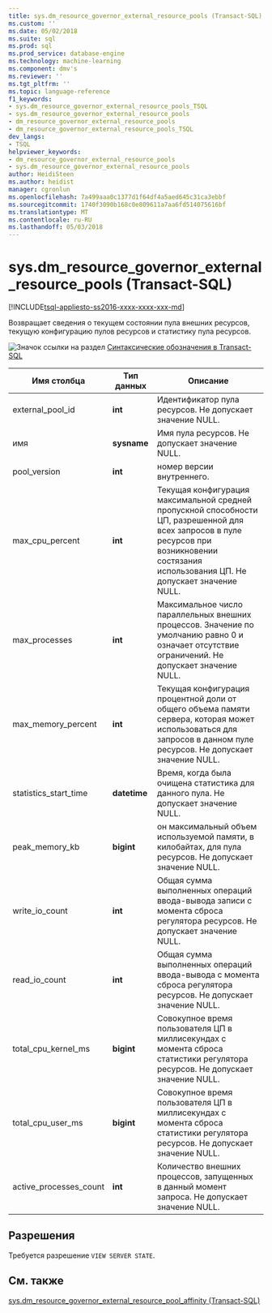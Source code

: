 ```yaml
---
title: sys.dm_resource_governor_external_resource_pools (Transact-SQL) | Документы Microsoft
ms.custom: ''
ms.date: 05/02/2018
ms.suite: sql
ms.prod: sql
ms.prod_service: database-engine
ms.technology: machine-learning
ms.component: dmv's
ms.reviewer: ''
ms.tgt_pltfrm: ''
ms.topic: language-reference
f1_keywords:
- sys.dm_resource_governor_external_resource_pools_TSQL
- sys.dm_resource_governor_external_resource_pools
- dm_resource_governor_external_resource_pools
- dm_resource_governor_external_resource_pools_TSQL
dev_langs:
- TSQL
helpviewer_keywords:
- dm_resource_governor_external_resource_pools
- sys.dm_resource_governor_external_resource_pools
author: HeidiSteen
ms.author: heidist
manager: cgronlun
ms.openlocfilehash: 7a499aaa0c1377d1f64df4a5aed645c31ca3ebbf
ms.sourcegitcommit: 1740f3090b168c0e809611a7aa6fd514075616bf
ms.translationtype: MT
ms.contentlocale: ru-RU
ms.lasthandoff: 05/03/2018
---
```

# <a name="sysdmresourcegovernorexternalresourcepools-transact-sql"></a>sys.dm_resource_governor_external_resource_pools (Transact-SQL)
[!INCLUDE[tsql-appliesto-ss2016-xxxx-xxxx-xxx-md](../../includes/tsql-appliesto-ss2016-xxxx-xxxx-xxx-md.md)]

Возвращает сведения о текущем состоянии пула внешних ресурсов, текущую конфигурацию пулов ресурсов и статистику пула ресурсов. 
  
 ![Значок ссылки на раздел](../../database-engine/configure-windows/media/topic-link.gif "Значок ссылки на раздел") [Синтаксические обозначения в Transact-SQL](../../t-sql/language-elements/transact-sql-syntax-conventions-transact-sql.md)  
  
|Имя столбца      |Тип данных      |Описание|  
|----------------|---------------|-----------------| 
| external_pool_id|**int**|Идентификатор пула ресурсов. Не допускает значение NULL. |
| имя|**sysname**|Имя пула ресурсов. Не допускает значение NULL. 
| pool_version|**int**|номер версии внутреннего.|
| max_cpu_percent|**int**|Текущая конфигурация максимальной средней пропускной способности ЦП, разрешенной для всех запросов в пуле ресурсов при возникновении состязания использования ЦП. Не допускает значение NULL. |
| max_processes|**int**|Максимальное число параллельных внешних процессов. Значение по умолчанию равно 0 и означает отсутствие ограничений. Не допускает значение NULL.|
| max_memory_percent|**int**|Текущая конфигурация процентной доли от общего объема памяти сервера, которая может использоваться для запросов в данном пуле ресурсов. Не допускает значение NULL. |
| statistics_start_time|**datetime**|Время, когда была очищена статистика для данного пула. Не допускает значение NULL. 
| peak_memory_kb|**bigint**|он максимальный объем используемой памяти, в килобайтах, для пула ресурсов. Не допускает значение NULL. |
| write_io_count|**int**|Общая сумма выполненных операций ввода-вывода записи с момента сброса регулятора ресурсов. Не допускает значение NULL. |
| read_io_count|**int**|Общая сумма выполненных операций ввода-вывода с момента сброса регулятора ресурсов. Не допускает значение NULL. |
| total_cpu_kernel_ms|**bigint**|Совокупное время пользователя ЦП в миллисекундах с момента сброса статистики регулятора ресурсов. Не допускает значение NULL. |
| total_cpu_user_ms|**bigint**|Совокупное время пользователя ЦП в миллисекундах с момента сброса статистики регулятора ресурсов. Не допускает значение NULL. |
| active_processes_count|**int**|Количество внешних процессов, запущенных в данный момент запроса. Не допускает значение NULL. |

 
## <a name="permissions"></a>Разрешения

Требуется разрешение `VIEW SERVER STATE`.

## <a name="see-also"></a>См. также  
 [sys.dm_resource_governor_external_resource_pool_affinity (Transact-SQL)](../../relational-databases/system-dynamic-management-views/sys-dm-resource-governor-external-resource-pool-affinity-transact-sql.md)  
  
  
